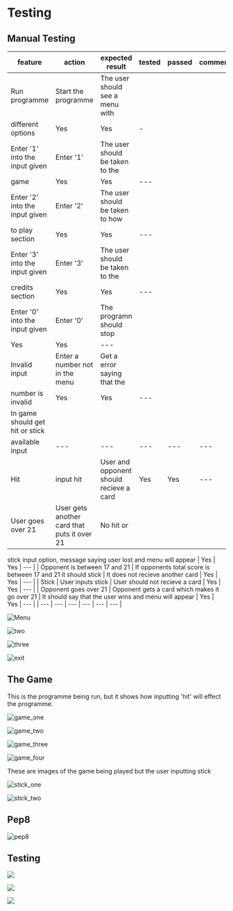 # Testing

## Manual Testing

| feature | action | expected result | tested | passed | comments |
| --- | --- | --- | --- | --- | --- |
| Run programme | Start the programme | The user should see a menu with
 different options | Yes | Yes | - |
| Enter '1' into the input given | Enter '1' | The user should be taken to the
 game | Yes | Yes | --- |
| Enter '2' into the input given | Enter '2' | The user should be taken to how
 to play section | Yes | Yes | --- |
| Enter '3' into the input given | Enter '3' | The user should be taken to the
 credits section | Yes | Yes | --- |
| Enter '0' into the input given | Enter '0' | The programn should stop
 | Yes | Yes | --- |
| Invalid input | Enter a number not in the menu | Get a error saying that the
 number is invalid | Yes | Yes | --- |
| In game should get hit or stick
 available input | --- | --- | --- | --- | --- |
| Hit | input hit | User and opponent should recieve a card | Yes | Yes | --- |
| User goes over 21 | User gets another card that puts it over 21 | No hit or 
stick input option,
message saying user lost and menu will appear | Yes | Yes | --- |
| Opponent is between 17 and 21 | If opponents total score is between 17 and 21
 it should stick | It does not recieve another card | Yes | Yes | --- |
| Stick | User inputs stick | User should not recieve a card | Yes | Yes | --- |
| Opponent goes over 21 | Opponent gets a card which makes it go over 21 |
 It should say that the user wins and menu will appear | Yes | Yes | --- |
| --- | --- | --- | --- | --- | --- |


![Menu](documentation/blackjack_menu.png)

![two](documentation/option_two.png)

![three](documentation/credits.png)

![exit](documentation/stop_programme.png)

## The Game

This is the programme being run, but it shows how inputting 'hit' will effect
the programme.

![game_one](documentation/play_one.png)

![game_two](documentation/play_two.png)

![game_three](documentation/play_three.png)

![game_four](documentation/play_four.png)

These are images of the game being played but the user inputting stick

![stick_one](documentation/stick_one.png)

![stick_two](documentation/stick_two.png)

## Pep8

![pep8](documentation/pep.png)

## Testing

![](documentation/menu_error.png)

![](documentation/menu_string.png)

![](documentation/menu_symbol.png)


